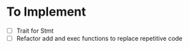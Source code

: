 # To Implement

- [ ] Trait for Stmt
- [ ] Refactor add and exec functions to replace repetitive code
